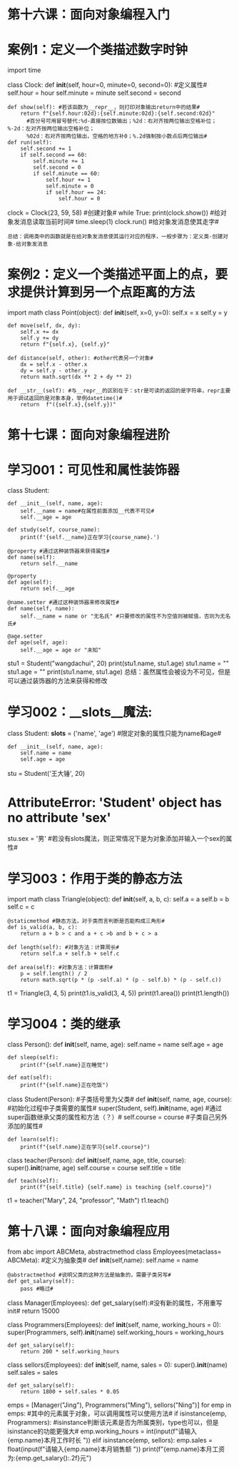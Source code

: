 # 第十六课：面向对象编程入门
# 案例1：定义一个类描述数字时钟
import time


class Clock:
    def __init__(self, hour=0, minute=0, second=0): #定义属性#
        self.hour = hour
        self.minute = minute
        self.second = second

    def show(self): #若该函数为__repr__，则打印对象输出return中的结果#
        return f"{self.hour:02d}:{self.minute:02d}:{self.second:02d}"
          #百分号可用冒号替代:%d-直接按位数输出；%2d：右对齐按两位输出空格补位；%-2d：左对齐按两位输出空格补位；
          %02d：右对齐按两位输出，空格的地方补0；%.2d强制按小数点后两位输出#
    def run(self):
        self.second += 1
        if self.second == 60:
            self.minute += 1
            self.second = 0
            if self.minute == 60:
                self.hour += 1
                self.minute = 0
                if self.hour == 24:
                    self.hour = 0


clock = Clock(23, 59, 58) #创建对象#
while True:
    print(clock.show()) #给对象发消息读取当前时间#
    time.sleep(1)
    clock.run() #给对象发消息使其走字#
    
    总结：调用类中的函数就是在给对象发消息使其运行对应的程序，一般步骤为：定义类-创建对象-给对象发消息
    
 # 案例2：定义一个类描述平面上的点，要求提供计算到另一个点距离的方法
 import math
class Point(object):
    def __init__(self, x=0, y=0):
        self.x = x
        self.y = y

    def move(self, dx, dy):
        self.x += dx
        self.y += dy
        return f"{self.x}, {self.y}"

    def distance(self, other): #other代表另一个对象#
        dx = self.x - other.x
        dy = self.y - other.y
        return math.sqrt(dx ** 2 + dy ** 2)

    def __str__(self): #与__repr__的区别在于：str是可读的返回的是字符串，repr主要用于调试返回的是对象本身，举例datetime()#
        return  f"({self.x},{self.y})"
        
# 第十七课：面向对象编程进阶
# 学习001：可见性和属性装饰器
class Student:

    def __init__(self, name, age):
        self.__name = name#在属性前面添加__代表不可见#
        self.__age = age

    def study(self, course_name):
        print(f'{self.__name}正在学习{course_name}.')

    @property #通过这种装饰器来获得属性#
    def name(self):
        return self.__name

    @property
    def age(self):
        return self.__age

    @name.setter #通过这种装饰器来修改属性#
    def name(self, name):
        self.__name = name or "无名氏" #只要修改的属性不为空值则被赋值，否则为无名氏#

    @age.setter
    def age(self, age):
        self.__age = age or "未知"

stu1 = Student("wangdachui", 20)
print(stu1.name, stu1.age)
stu1.name = ""
stu1.age = ""
print(stu1.name, stu1.age)
总结：虽然属性会被设为不可见，但是可以通过装饰器的方法来获得和修改

# 学习002：__slots__魔法:
class Student:
    __slots__ = ('name', 'age')  #限定对象的属性只能为name和age#

    def __init__(self, name, age):
        self.name = name
        self.age = age


stu = Student('王大锤', 20)
# AttributeError: 'Student' object has no attribute 'sex'
stu.sex = '男' #若没有slots魔法，则正常情况下是为对象添加并输入一个sex的属性#

# 学习003：作用于类的静态方法
import math
class Triangle(object):
    def __init__(self, a, b, c):
        self.a = a
        self.b = b
        self.c = c

    @staticmethod #静态方法，对于类而言判断是否能构成三角形#
    def is_valid(a, b, c):
        return a + b > c and a + c >b and b + c > a

    def length(self): #对象方法：计算周长#
        return self.a + self.b + self.c

    def area(self): #对象方法：计算面积#
        p = self.length() / 2
        return math.sqrt(p * (p -self.a) * (p - self.b) * (p - self.c))

t1 = Triangle(3, 4, 5)
print(t1.is_valid(3, 4, 5))
print(t1.area())
print(t1.length())

# 学习004：类的继承
class Person():
    def __init__(self, name, age):
        self.name = name
        self.age = age

    def sleep(self):
        print(f"{self.name}正在睡觉")

    def eat(self):
        print(f"{self.name}正在吃饭")

class Student(Person): #子类括号里为父类#
    def __init__(self, name, age, course): #初始化过程中子类需要的属性#
        super(Student, self).__init__(name, age) #通过super函数继承父类的属性和方法（？）#
        self.course = course #子类自己另外添加的属性#

    def learn(self):
        print(f"{self.name}正在学习{self.course}")

class teacher(Person):
    def __init__(self, name, age, title, course):
        super().__init__(name, age)
        self.course = course
        self.title = title

    def teach(self):
        print(f"{self.title} {self.name} is teaching {self.course}")

t1 = teacher("Mary", 24, "professor", "Math")
t1.teach()
# 第十八课：面向对象编程应用
from abc import ABCMeta, abstractmethod 
class Employees(metaclass= ABCMeta): #定义为抽象类#
    def __init__(self,name):
        self.name = name

    @abstractmethod #说明父类的这种方法是抽象的，需要子类另写#
    def get_salary(self):
        pass #略过#

class Manager(Employees):
    def get_salary(self):#没有新的属性，不用重写init#
        return 15000

class Programmers(Employees):
    def __init__(self, name, working_hours = 0):
        super(Programmers, self).__init__(name)
        self.working_hours = working_hours

    def get_salary(self):
        return 200 * self.working_hours

class sellors(Employees):
    def __init__(self, name, sales = 0):
        super().__init__(name)
        self.sales = sales

    def get_salary(self):
        return 1800 + self.sales * 0.05

emps = [Manager("Jing"), Programmers("Ming"), sellors("Ning")]
for emp in emps: #其中的元素属于对象，可以调用属性可以使用方法#
    if isinstance(emp, Programmers): #isinstance判断该元素是否为所属类别，type也可以，但是isinstance的功能更强大#
        emp.working_hours = int(input(f"请输入{emp.name}本月工作时长 "))
    elif isinstance(emp, sellors):
        emp.sales = float(input(f"请输入{emp.name}本月销售额 "))
    print(f"{emp.name}本月工资为:{emp.get_salary():.2f}元")





 
